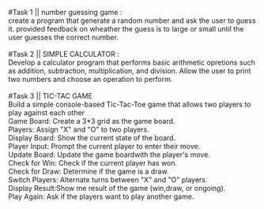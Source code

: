 #Task 1 || number guessing game :
<br>
create a program that generate a random number and ask the user to guess it.
provided feedback on wheather the guess is to large or small until the user guesses the correct number.
<br> <br>
#Task 2 || SIMPLE CALCULATOR :
<br> 
Develop a calculator program that performs basic arithmetic opretions such as addition, subtraction, multiplication, and division. Allow the user to print two numbers and choose an operation to perform.
<br> <br>
#Task 3 || TIC-TAC GAME
<br>
Build a simple console-based Tic-Tac-Toe game that allows two players to play against each other 
<br>
Game Board: Create a 3*3 grid as the game board.
<br>
Players: Assign "X" and "O" to two players.
<br>
Display Board: Show the current state of the board.
<br>
Player Input: Prompt the current player to enter their move.
<br>
Update Board: Update the game boardwith the player's move.
<br>
Check for Win: Check if the current player has won.
<br>
Check for Draw: Determine if the game is a draw.
<br>
Switch Players: Alternate turns between "X" and "O" players.
<br>
Display Result:Show me result of the game (win,draw, or ongoing).
<br>
Play Again: Ask if the players want to play another game.

